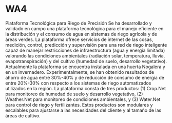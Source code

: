 # WA4

Plataforma Tecnológica para Riego de Precisión
Se ha desarrollado y validado en campo una plataforma tecnológica para el manejo eficiente en la distribución y el consumo de agua en sistemas de riego agrícola y de áreas verdes. La plataforma ofrece servicios de internet de las cosas, medición, control, predicción y supervisión para una red de riego inteligente capaz de manejar restricciones de infraestructura (agua y energía limitada) valorando las condiciones ambientales (radiación solar, temperatura, lluvia, evapotranspiración) y del cultivo (humedad de suelo, desarrollo vegetativo).  
Actualmente la plataforma se encuentra instalada en una huerta Nogalera y en un invernadero. Experimentalmente, se han obtenido resultados de ahorro de agua entre 30%-40% y de reducción de consumo de energía de entre 20%-30% con respecto a los sistemas de riego automatizados utilizados en la región.
La plataforma consta de tres productos: (1) Crop.Net para monitoreo de humedad de suelo y desarrollo vegetativo, (2) Weather.Net para monitoreo de condiciones ambientales, y (3) Water.Net para control de riego y fertilizantes. Estos productos son modulares y escalables para ajustarse a las necesidades del cliente y al tamaño de las áreas de cultivo.
